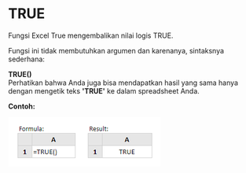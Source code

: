 # TRUE

Fungsi Excel True mengembalikan nilai logis TRUE.

Fungsi ini tidak membutuhkan argumen dan karenanya, sintaksnya sederhana:

**TRUE\(\)**  
Perhatikan bahwa Anda juga bisa mendapatkan hasil yang sama hanya dengan mengetik teks **'TRUE'** ke dalam spreadsheet Anda.  
  
**Contoh:**

![](../.gitbook/assets/true.PNG)

